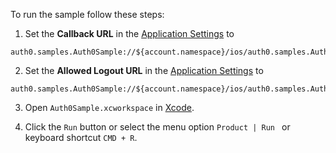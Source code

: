 To run the sample follow these steps:

1) Set the **Callback URL** in the [Application Settings](${manage_url}/#/applications/${account.clientId}/settings) to
```text
auth0.samples.Auth0Sample://${account.namespace}/ios/auth0.samples.Auth0Sample/callback
```
2) Set the **Allowed Logout URL** in the [Application Settings](${manage_url}/#/applications/${account.clientId}/settings) to
```text
auth0.samples.Auth0Sample://${account.namespace}/ios/auth0.samples.Auth0Sample/callback
```
3) Open `Auth0Sample.xcworkspace` in [Xcode](https://developer.apple.com/xcode/). 

4) Click the `Run` button or select the menu option `Product | Run ` or keyboard shortcut `CMD + R`.
